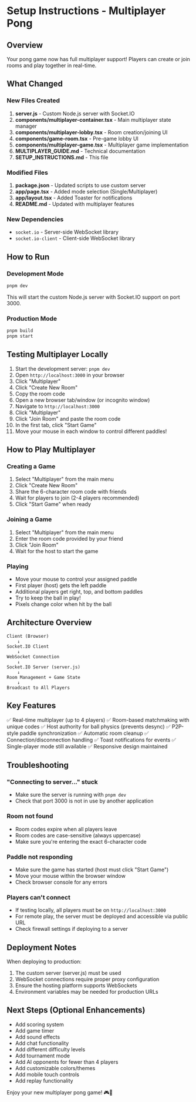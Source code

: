 # Setup Instructions - Multiplayer Pong

## Overview
Your pong game now has full multiplayer support! Players can create or join rooms and play together in real-time.

## What Changed

### New Files Created
1. **server.js** - Custom Node.js server with Socket.IO
2. **components/multiplayer-container.tsx** - Main multiplayer state manager
3. **components/multiplayer-lobby.tsx** - Room creation/joining UI
4. **components/game-room.tsx** - Pre-game lobby UI
5. **components/multiplayer-game.tsx** - Multiplayer game implementation
6. **MULTIPLAYER_GUIDE.md** - Technical documentation
7. **SETUP_INSTRUCTIONS.md** - This file

### Modified Files
1. **package.json** - Updated scripts to use custom server
2. **app/page.tsx** - Added mode selection (Single/Multiplayer)
3. **app/layout.tsx** - Added Toaster for notifications
4. **README.md** - Updated with multiplayer features

### New Dependencies
- `socket.io` - Server-side WebSocket library
- `socket.io-client` - Client-side WebSocket library

## How to Run

### Development Mode
```bash
pnpm dev
```
This will start the custom Node.js server with Socket.IO support on port 3000.

### Production Mode
```bash
pnpm build
pnpm start
```

## Testing Multiplayer Locally

1. Start the development server: `pnpm dev`
2. Open `http://localhost:3000` in your browser
3. Click "Multiplayer"
4. Click "Create New Room"
5. Copy the room code
6. Open a new browser tab/window (or incognito window)
7. Navigate to `http://localhost:3000`
8. Click "Multiplayer"
9. Click "Join Room" and paste the room code
10. In the first tab, click "Start Game"
11. Move your mouse in each window to control different paddles!

## How to Play Multiplayer

### Creating a Game
1. Select "Multiplayer" from the main menu
2. Click "Create New Room"
3. Share the 6-character room code with friends
4. Wait for players to join (2-4 players recommended)
5. Click "Start Game" when ready

### Joining a Game
1. Select "Multiplayer" from the main menu
2. Enter the room code provided by your friend
3. Click "Join Room"
4. Wait for the host to start the game

### Playing
- Move your mouse to control your assigned paddle
- First player (host) gets the left paddle
- Additional players get right, top, and bottom paddles
- Try to keep the ball in play!
- Pixels change color when hit by the ball

## Architecture Overview

```
Client (Browser)
    ↓
Socket.IO Client
    ↓
WebSocket Connection
    ↓
Socket.IO Server (server.js)
    ↓
Room Management + Game State
    ↓
Broadcast to All Players
```

## Key Features

✅ Real-time multiplayer (up to 4 players)
✅ Room-based matchmaking with unique codes
✅ Host authority for ball physics (prevents desync)
✅ P2P-style paddle synchronization
✅ Automatic room cleanup
✅ Connection/disconnection handling
✅ Toast notifications for events
✅ Single-player mode still available
✅ Responsive design maintained

## Troubleshooting

### "Connecting to server..." stuck
- Make sure the server is running with `pnpm dev`
- Check that port 3000 is not in use by another application

### Room not found
- Room codes expire when all players leave
- Room codes are case-sensitive (always uppercase)
- Make sure you're entering the exact 6-character code

### Paddle not responding
- Make sure the game has started (host must click "Start Game")
- Move your mouse within the browser window
- Check browser console for any errors

### Players can't connect
- If testing locally, all players must be on `http://localhost:3000`
- For remote play, the server must be deployed and accessible via public URL
- Check firewall settings if deploying to a server

## Deployment Notes

When deploying to production:
1. The custom server (server.js) must be used
2. WebSocket connections require proper proxy configuration
3. Ensure the hosting platform supports WebSockets
4. Environment variables may be needed for production URLs

## Next Steps (Optional Enhancements)

- Add scoring system
- Add game timer
- Add sound effects
- Add chat functionality
- Add different difficulty levels
- Add tournament mode
- Add AI opponents for fewer than 4 players
- Add customizable colors/themes
- Add mobile touch controls
- Add replay functionality

Enjoy your new multiplayer pong game! 🎮🏓
